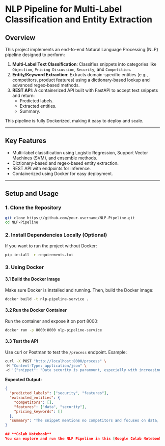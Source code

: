 # **NLP Pipeline for Multi-Label Classification and Entity Extraction**

## **Overview**
This project implements an end-to-end Natural Language Processing (NLP) pipeline designed to perform:
1. **Multi-Label Text Classification**: Classifies snippets into categories like `Objection`, `Pricing Discussion`, `Security`, and `Competition`.
2. **Entity/Keyword Extraction**: Extracts domain-specific entities (e.g., competitors, product features) using a dictionary-based lookup and advanced regex-based methods.
3. **REST API**: A containerized API built with FastAPI to accept text snippets and return:
   - Predicted labels.
   - Extracted entities.
   - Summary.

This pipeline is fully Dockerized, making it easy to deploy and scale.

---

## **Key Features**
- Multi-label classification using Logistic Regression, Support Vector Machines (SVM), and ensemble methods.
- Dictionary-based and regex-based entity extraction.
- REST API with endpoints for inference.
- Containerized using Docker for easy deployment.

---

## **Setup and Usage**

### **1. Clone the Repository**
```bash
git clone https://github.com/your-username/NLP-Pipeline.git
cd NLP-Pipeline
```

### **2. Install Dependencies Locally (Optional)**
If you want to run the project without Docker:
```bash
pip install -r requirements.txt
```

### **3. Using Docker**
#### **3.1 Build the Docker Image**
Make sure Docker is installed and running. Then, build the Docker image:
```bash
docker build -t nlp-pipeline-service .
```

#### **3.2 Run the Docker Container**
Run the container and expose it on port 8000:
```bash
docker run -p 8000:8000 nlp-pipeline-service
```

#### **3.3 Test the API**
Use curl or Postman to test the `/process` endpoint. Example:
```bash
curl -X POST "http://localhost:8000/process" \
-H "Content-Type: application/json" \
-d '{"snippet": "Data security is paramount, especially with increasing regulatory pressures."}'
```

**Expected Output:**
```json
{
  "predicted_labels": ["security", "features"],
  "extracted_entities": {
    "competitors": [],
    "features": ["data", "security"],
    "pricing_keywords": []
  },
  "summary": "The snippet mentions no competitors and focuses on data, security."
}

## **Colab Notebook**
You can explore and run the NLP Pipeline in this [Google Colab Notebook](https://colab.research.google.com/drive/1RN4l3awJCu8o9awNN4JzAzuPT21LrqCt?usp=sharing).
